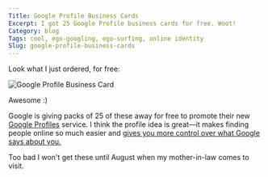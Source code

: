 ```yaml
---
Title: Google Profile Business Cards
Excerpt: I got 25 Google Profile business cards for free. Woot!
Category: blog
Tags: cool, ego-googling, ego-surfing, online identity
Slug: google-profile-business-cards
---
```



Look what I just ordered, for free:

![Google Profile Business Card](http://www.andrewheiss.com/images/2009/05/google-profile-business-card.png "Google Profile Business Card")

Awesome :)

Google is giving packs of 25 of these away for free to promote their new [Google Profiles](http://www.google.com/profiles/andrewheiss "Andrew Heiss - Google Profile") service. I think the profile idea is great—it makes finding people online so much easier and [gives you more control over what Google says about you.](http://lifehacker.com/5221323/google-profiles-give-you-control-over-what-google-says-about-you "Lifehacker - Google Profiles Give You Control Over What Google Says About You - Google Profiles")

Too bad I won't get these until August when my mother-in-law comes to visit.
